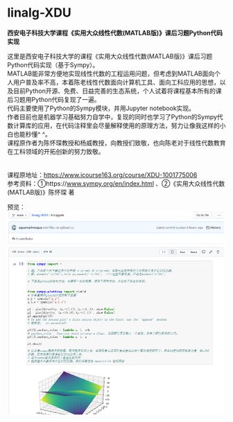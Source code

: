# linalg-XDU
**西安电子科技大学课程《实用大众线性代数(MATLAB版)》课后习题Python代码实现**

这里是西安电子科技大学的课程《实用大众线性代数(MATLAB版)》课后习题Python代码实现（基于Sympy）。<br>
MATLAB能非常方便地实现线性代数的工程运用问题，但考虑到MATLAB面向个人用户普及率不高，本着陈老线性代数面向计算机工具、面向工科应用的思想，以及目前Python开源、免费、日益完善的生态系统，个人试着将课程基本所有的课后习题用Python代码复现了一遍。<br>
代码主要使用了Python的Sympy模块，并用Jupyter notebook实现。<br>
作者目前也是机器学习基础努力自学中，复现的同时也学习了Python的Sympy代数计算库的应用，在代码注释里会尽量解释使用的原理方法，努力让像我这样的小白也能秒懂^ ^。<br>
课程原作者为陈怀琛教授和杨威教授，向教授们致敬，也向陈老对于线性代数教育在工科领域的开拓创新的努力致敬。<br>
<br><br>
课程原地址：https://www.icourse163.org/course/XDU-1001775006<br>
参考资料：①https://www.sympy.org/en/index.html 、②《实用大众线性代数(MATLAB版)》陈怀琛 著

预览：
![image](https://github.com/aquamarineaqua/linalg-XDU/blob/main/%E9%A2%84%E8%A7%881.png)
